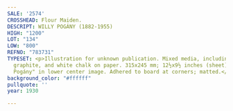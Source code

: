 ```yaml
---
SALE: '2574'
CROSSHEAD: Flour Maiden.
DESCRIPT: WILLY POGÁNY (1882-1955)
HIGH: "1200"
LOT: "134"
LOW: "800"
REFNO: "783731"
TYPESET: <p>Illustration for unknown publication. Mixed media, including charcoal,
  graphite, and white chalk on paper. 315x245 mm; 12½x9½ inches (sheet). Signed "Willy
  Pogány" in lower center image. Adhered to board at corners; matted.</p>
background_color: "#ffffff"
pullquote: ''
year: 1930

---
```


